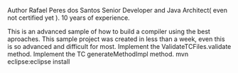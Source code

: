 Author Rafael Peres dos Santos Senior Developer and Java Architect( even not certified yet ). 10 years of experience.

This is an advanced sample of how to build a compiler using the best aproaches.
This sample project was created in less than a week, even this is so advanced and difficult for most.
Implement the ValidateTCFiles.validate method.
Implement the TC generateMethodImpl method.
mvn eclipse:eclipse install
